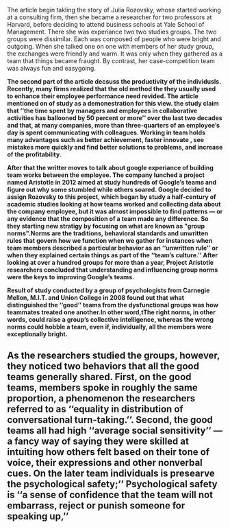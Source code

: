 The article begin takling the story of Julia Rozovsky, whose started working at a consulting firm, then she became a researcher for two professors at Harvard, before deciding to attend  business schools at Yale School of Management. There she was experiance two two studies groups. The two groups were dissimilar. Each was composed of people who were bright and outgoing. When she talked one on one with members of her study group, the exchanges were friendly and warm. It was only when they gathered as a team that things became fraught. By contrast, her case-competition team was always fun and easygoing.<b> <b>

The second part of the article decsuss the productivity of the individusls. Recently, many firms realized that the old method the they usually used to enhance their employee performance need revided. The article mentioned on of study as a demonestration for this view. the study claim that ‘‘the time spent by managers and employees in collaborative activities has ballooned by 50 percent or more’’ over the last two decades and that, at many companies, more than three-quarters of an employee’s day is spent communicating with colleagues. 
Working in team holds many advantages such as  better achievement, faster innovate , see mistakes more quickly and find better solutions to problems, and increase of the profitability.<b> <b>

After that the writter moves to talk about google experiance of building team works between the employee. The company lunched a project named Aristotle in 2012 aimed at study hundreds of Google’s teams and figure out why some stumbled while others soared. Google decided to assign Rozovsky to this project, which began by study a half-century of academic studies looking at how teams worked and collecting data about the company employee, but it was almost impossible to find patterns — or any evidence that the composition of a team made any difference. So they starting new stratigy by focusing on what are known as "group norms".Norms are the traditions, behavioral standards and unwritten rules that govern how we function when we gather for instances when team members described a particular behavior as an ‘‘unwritten rule’’ or when they explained certain things as part of the ‘‘team’s culture.’’ After looking at over a hundred groups for more than a year, Project Aristotle researchers concluded that understanding and influencing group norms were the keys to improving Google’s teams. <b> <b>

Result of study conducted by a group of psychologists from Carnegie Mellon, M.I.T. and Union College in 2008 found out that what distinguished the ‘‘good’’ teams from the dysfunctional groups was how teammates treated one another.In other word,tThe right norms, in other words, could raise a group’s collective intelligence, whereas the wrong norms could hobble a team, even if, individually, all the members were exceptionally bright. <b> <b>

As the researchers studied the groups, however, they noticed two behaviors that all the good teams generally shared. First, on the good teams, members spoke in roughly the same proportion, a phenomenon the researchers referred to as ‘‘equality in distribution of conversational turn-taking.’’. Second, the good teams all had high ‘‘average social sensitivity’’ — a fancy way of saying they were skilled at intuiting how others felt based on their tone of voice, their expressions and other nonverbal cues. On the later team individuals is presearve the  psychological safety;’’ Psychological safety is ‘‘a sense of confidence that the team will not embarrass, reject or punish someone for speaking up,’’
- 